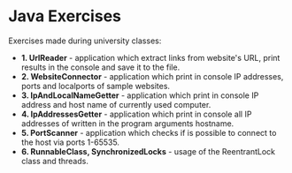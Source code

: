 # Java Exercises
Exercises made during university classes:<br/>
* **1. UrlReader** - application which extract links from website's URL, print results in the console and save it to the file.<br/>
* **2. WebsiteConnector** - application which print in console IP addresses, ports and localports of sample websites.<br/>
* **3. IpAndLocalNameGetter** - application which print in console IP address and host name of currently used computer.<br/>
* **4. IpAddressesGetter** - application which print in console all IP addresses of written in the program arguments hostname.<br/>
* **5. PortScanner** - application which checks if is possible to connect to the host via ports 1-65535.<br/>
* **6. RunnableClass, SynchronizedLocks** - usage of the ReentrantLock class and threads.<br/>
